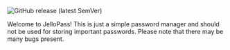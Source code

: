 ![GitHub release (latest SemVer)](https://img.shields.io/github/v/release/JelloDog-Applications/password_manager)





Welcome to JelloPass! This is just a simple password manager and should not be used for storing important passwords. Please note that there may be many bugs present.
